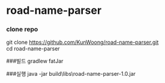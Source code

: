 # road-name-parser

### clone repo
git clone https://github.com/KunWoong/road-name-parser.git
<br />
cd road-name-parser
<br />

###빌드
gradlew fatJar

###실행
java -jar build\libs\road-name-parser-1.0.jar
